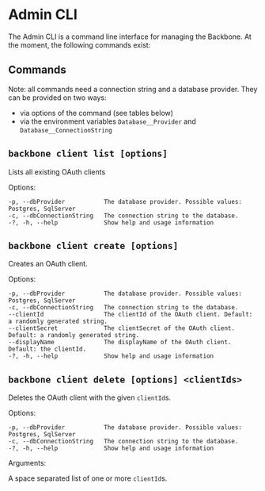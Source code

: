 # Admin CLI

The Admin CLI is a command line interface for managing the Backbone. At the moment, the following commands exist:

## Commands

Note: all commands need a connection string and a database provider. They can be provided on two ways:

- via options of the command (see tables below)
- via the environment variables `Database__Provider` and `Database__ConnectionString`

## `backbone client list [options]`

Lists all existing OAuth clients

Options:

```
-p, --dbProvider           The database provider. Possible values: Postgres, SqlServer
-c, --dbConnectionString   The connection string to the database.
-?, -h, --help             Show help and usage information
```

## `backbone client create [options]`

Creates an OAuth client.

Options:

```
-p, --dbProvider           The database provider. Possible values: Postgres, SqlServer
-c, --dbConnectionString   The connection string to the database.
--clientId                 The clientId of the OAuth client. Default: a randomly generated string.
--clientSecret             The clientSecret of the OAuth client. Default: a randomly generated string.
--displayName              The displayName of the OAuth client. Default: the clientId.
-?, -h, --help             Show help and usage information
```

## `backbone client delete [options] <clientIds>`

Deletes the OAuth client with the given `clientId`s.

Options:

```
-p, --dbProvider           The database provider. Possible values: Postgres, SqlServer
-c, --dbConnectionString   The connection string to the database.
-?, -h, --help             Show help and usage information
```

Arguments:

A space separated list of one or more `clientId`s.

